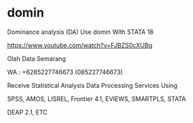 # domin
Dominance analysis (DA) Use domin With STATA 18

https://www.youtube.com/watch?v=FJBZS0cXUBg

Olah Data Semarang

WA : +6285227746673 (085227746673)

Receive Statistical Analysis Data Processing Services Using

SPSS, AMOS, LISREL, Frontier 4.1, EVIEWS, SMARTPLS, STATA

DEAP 2.1, ETC
